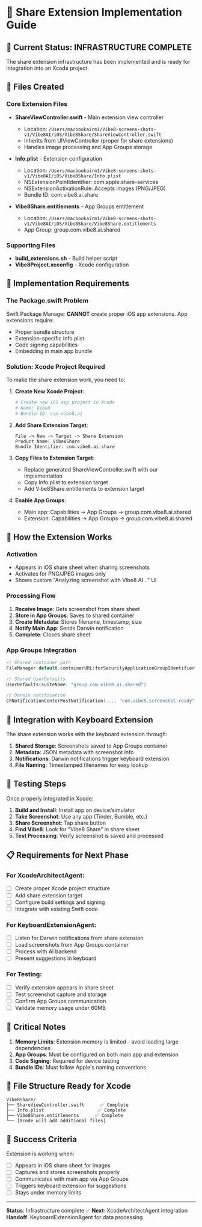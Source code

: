 # 📱 Share Extension Implementation Guide

## 🎯 Current Status: INFRASTRUCTURE COMPLETE
The share extension infrastructure has been implemented and is ready for integration into an Xcode project.

## 📂 Files Created

### Core Extension Files
- **ShareViewController.swift** - Main extension view controller
  - Location: `/Users/macbookairm1/Vibe8-screens-shots-v1/Vibe8AI/iOS/Vibe8Share/ShareViewController.swift`
  - Inherits from UIViewController (proper for share extensions)
  - Handles image processing and App Groups storage

- **Info.plist** - Extension configuration
  - Location: `/Users/macbookairm1/Vibe8-screens-shots-v1/Vibe8AI/iOS/Vibe8Share/Info.plist`
  - NSExtensionPointIdentifier: com.apple.share-services
  - NSExtensionActivationRule: Accepts images (PNG/JPEG)
  - Bundle ID: com.vibe8.ai.share

- **Vibe8Share.entitlements** - App Groups entitlement
  - Location: `/Users/macbookairm1/Vibe8-screens-shots-v1/Vibe8AI/iOS/Vibe8Share/Vibe8Share.entitlements`
  - App Group: group.com.vibe8.ai.shared

### Supporting Files
- **build_extensions.sh** - Build helper script
- **Vibe8Project.xcconfig** - Xcode configuration

## 🔧 Implementation Requirements

### The Package.swift Problem
Swift Package Manager **CANNOT** create proper iOS app extensions. App extensions require:
- Proper bundle structure
- Extension-specific Info.plist
- Code signing capabilities
- Embedding in main app bundle

### Solution: Xcode Project Required
To make the share extension work, you need to:

1. **Create New Xcode Project**:
   ```bash
   # Create new iOS app project in Xcode
   # Name: Vibe8
   # Bundle ID: com.vibe8.ai
   ```

2. **Add Share Extension Target**:
   ```
   File -> New -> Target -> Share Extension
   Product Name: Vibe8Share
   Bundle Identifier: com.vibe8.ai.share
   ```

3. **Copy Files to Extension Target**:
   - Replace generated ShareViewController.swift with our implementation
   - Copy Info.plist to extension target
   - Add Vibe8Share.entitlements to extension target

4. **Enable App Groups**:
   - Main app: Capabilities -> App Groups -> group.com.vibe8.ai.shared
   - Extension: Capabilities -> App Groups -> group.com.vibe8.ai.shared

## 📱 How the Extension Works

### Activation
- Appears in iOS share sheet when sharing screenshots
- Activates for PNG/JPEG images only
- Shows custom "Analyzing screenshot with Vibe8 AI..." UI

### Processing Flow
1. **Receive Image**: Gets screenshot from share sheet
2. **Store in App Groups**: Saves to shared container
3. **Create Metadata**: Stores filename, timestamp, size
4. **Notify Main App**: Sends Darwin notification
5. **Complete**: Closes share sheet

### App Groups Integration
```swift
// Shared container path
FileManager.default.containerURL(forSecurityApplicationGroupIdentifier: "group.com.vibe8.ai.shared")

// Shared UserDefaults
UserDefaults(suiteName: "group.com.vibe8.ai.shared")

// Darwin notification
CFNotificationCenterPostNotification(..., "com.vibe8.screenshot.ready", ...)
```

## 🔄 Integration with Keyboard Extension

The share extension works with the keyboard extension through:

1. **Shared Storage**: Screenshots saved to App Groups container
2. **Metadata**: JSON metadata with screenshot info
3. **Notifications**: Darwin notifications trigger keyboard extension
4. **File Naming**: Timestamped filenames for easy lookup

## 🧪 Testing Steps

Once properly integrated in Xcode:

1. **Build and Install**: Install app on device/simulator
2. **Take Screenshot**: Use any app (Tinder, Bumble, etc.)
3. **Share Screenshot**: Tap share button
4. **Find Vibe8**: Look for "Vibe8 Share" in share sheet
5. **Test Processing**: Verify screenshot is saved and processed

## 📋 Requirements for Next Phase

### For XcodeArchitectAgent:
- [ ] Create proper Xcode project structure
- [ ] Add share extension target
- [ ] Configure build settings and signing
- [ ] Integrate with existing Swift code

### For KeyboardExtensionAgent:
- [ ] Listen for Darwin notifications from share extension
- [ ] Load screenshots from App Groups container
- [ ] Process with AI backend
- [ ] Present suggestions in keyboard

### For Testing:
- [ ] Verify extension appears in share sheet
- [ ] Test screenshot capture and storage
- [ ] Confirm App Groups communication
- [ ] Validate memory usage under 60MB

## 🚨 Critical Notes

1. **Memory Limits**: Extension memory is limited - avoid loading large dependencies
2. **App Groups**: Must be configured on both main app and extension
3. **Code Signing**: Required for device testing
4. **Bundle IDs**: Must follow Apple's naming conventions

## 📁 File Structure Ready for Xcode

```
Vibe8Share/
├── ShareViewController.swift      ✅ Complete
├── Info.plist                    ✅ Complete
├── Vibe8Share.entitlements      ✅ Complete
└── [Xcode will add additional files]
```

## 🎯 Success Criteria

Extension is working when:
- [ ] Appears in iOS share sheet for images
- [ ] Captures and stores screenshots properly
- [ ] Communicates with main app via App Groups
- [ ] Triggers keyboard extension for suggestions
- [ ] Stays under memory limits

---

**Status**: Infrastructure complete ✅
**Next**: XcodeArchitectAgent integration
**Handoff**: KeyboardExtensionAgent for data processing